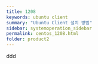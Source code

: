 ```yaml
---
title: 1208
keywords: ubuntu client
summary: "Ubuntu Client 설치 방법"
sidebar: systemoperation_sidebar
permalink: centos_1208.html
folder: product2
---
```



ddd

